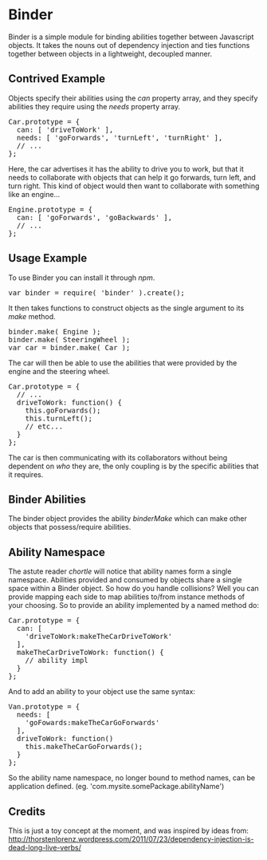 
Binder
====

Binder is a simple module for binding abilities together between Javascript objects.  It takes the nouns out of dependency injection and ties functions together between objects in a lightweight, decoupled manner.

Contrived Example
----------------

Objects specify their abilities using the _can_ property array, and they specify abilities they require using the _needs_ property array.

<pre>
Car.prototype = {
  can: [ 'driveToWork' ],
  needs: [ 'goForwards', 'turnLeft', 'turnRight' ],
  // ...
};
</pre>

Here, the car advertises it has the ability to drive you to work, but that it needs to collaborate with objects that can help it go forwards, turn left, and turn right.  This kind of object would then want to collaborate with something like an engine...

<pre>
Engine.prototype = {
  can: [ 'goForwards', 'goBackwards' ],
  // ...
};
</pre>

Usage Example
-------------

To use Binder you can install it through _npm_.

<pre>
var binder = require( 'binder' ).create();
</pre>

It then takes functions to construct objects as the single argument to its _make_ method.

<pre>
binder.make( Engine );
binder.make( SteeringWheel );
var car = binder.make( Car );
</pre>

The car will then be able to use the abilities that were provided by the engine and the steering wheel.

<pre>
Car.prototype = {
  // ...
  driveToWork: function() {
    this.goForwards();
    this.turnLeft();
    // etc...
  }
};
</pre>

The car is then communicating with its collaborators without being dependent on _who_ they are, the only coupling is by the specific abilities that it requires.

Binder Abilities
----------------

The binder object provides the ability *binderMake* which can make other objects that possess/require abilities.

Ability Namespace
-----------------

The astute reader *chortle* will notice that ability names form a single namespace.  Abilities provided and consumed by objects share a single space within a Binder object.  So how do you handle collisions?  Well you can provide mapping each side to map abilities to/from instance methods of your choosing.  So to provide an ability implemented by a named method do:

<pre>
Car.prototype = {
  can: [
    'driveToWork:makeTheCarDriveToWork'
  ],
  makeTheCarDriveToWork: function() {
    // ability impl
  }
};
</pre>

And to add an ability to your object use the same syntax:

<pre>
Van.prototype = {
  needs: [
    'goFowards:makeTheCarGoForwards'
  ],
  driveToWork: function() 
    this.makeTheCarGoForwards();
  }
};
</pre>

So the ability name namespace, no longer bound to method names, can be application defined.  (eg. 'com.mysite.somePackage.abilityName')

Credits
-------

This is just a toy concept at the moment, and was inspired by ideas from: http://thorstenlorenz.wordpress.com/2011/07/23/dependency-injection-is-dead-long-live-verbs/

